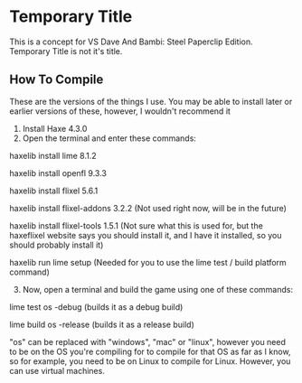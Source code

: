 # Temporary Title
This is a concept for VS Dave And Bambi: Steel Paperclip Edition. Temporary Title is not it's title.

## How To Compile
These are the versions of the things I use. You may be able to install later or earlier versions of these, however, I wouldn't recommend it
1. Install Haxe 4.3.0
2. Open the terminal and enter these commands:

haxelib install lime 8.1.2

haxelib install openfl 9.3.3

haxelib install flixel 5.6.1

haxelib install flixel-addons 3.2.2 (Not used right now, will be in the future)

haxelib install flixel-tools 1.5.1 (Not sure what this is used for, but the haxeflixel website says you should install it, and I have it installed, so you should probably install it)

haxelib run lime setup (Needed for you to use the lime test / build platform command)

3. Now, open a terminal and build the game using one of these commands:

lime test os -debug (builds it as a debug build)

lime build os -release (builds it as a release build)

"os" can be replaced with "windows", "mac" or "linux", however you need to be on the OS you're compiling for to compile for that OS as far as I know, so for example, you need to be on Linux to compile for Linux. However, you can use virtual machines.
